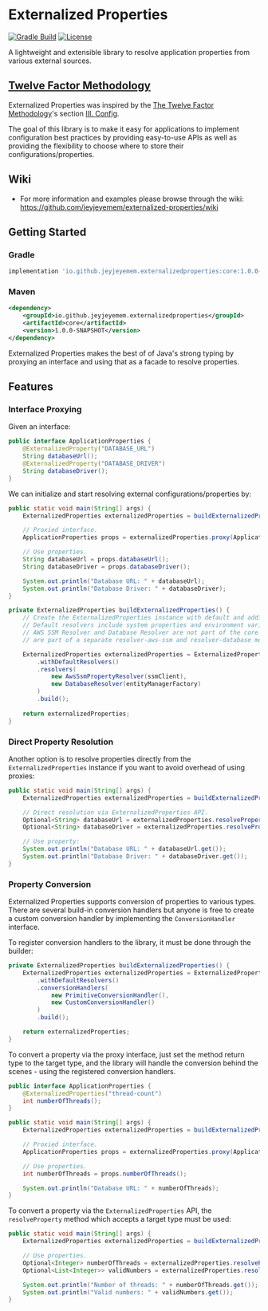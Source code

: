 # Externalized Properties

[![Gradle Build](https://github.com/jeyjeyemem/externalized-properties/actions/workflows/gradle-build.yaml/badge.svg)](https://github.com/jeyjeyemem/externalized-properties/actions/workflows/gradle-build.yaml)
[![License](https://img.shields.io/badge/License-Apache_2.0-blue.svg)](https://github.com/jeyjeyemem/externalized-properties/blob/main/LICENSE)

A lightweight and extensible library to resolve application properties from various external sources.

## [Twelve Factor Methodology](https://12factor.net)

Externalized Properties was inspired by the [The Twelve Factor Methodology](https://12factor.net)'s section [III. Config](https://12factor.net/config).  

The goal of this library is to make it easy for applications to implement configuration best practices by providing easy-to-use APIs as well as providing the flexibility to choose where to store their configurations/properties.

## Wiki

- For more information and examples please browse through the wiki: <https://github.com/jeyjeyemem/externalized-properties/wiki>

## Getting Started

### Gradle

```gradle
implementation 'io.github.jeyjeyemem.externalizedproperties:core:1.0.0-SNAPSHOT'
```

### Maven

```xml
<dependency>
    <groupId>io.github.jeyjeyemem.externalizedproperties</groupId>
    <artifactId>core</artifactId>
    <version>1.0.0-SNAPSHOT</version>
</dependency>
```

Externalized Properties makes the best of of Java's strong typing by proxying an interface and using that as a facade to resolve properties.

## Features

### Interface Proxying

Given an interface:

```java
public interface ApplicationProperties {
    @ExternalizedProperty("DATABASE_URL")
    String databaseUrl();
    @ExternalizedProperty("DATABASE_DRIVER")
    String databaseDriver();
}
```

We can initialize and start resolving external configurations/properties by:

```java
public static void main(String[] args) {
    ExternalizedProperties externalizedProperties = buildExternalizedProperties();

    // Proxied interface.
    ApplicationProperties props = externalizedProperties.proxy(ApplicationProperties.class);

    // Use properties.
    String databaseUrl = props.databaseUrl();
    String databaseDriver = props.databaseDriver();

    System.out.println("Database URL: " + databaseUrl);
    System.out.println("Database Driver: " + databaseDriver);
}

private ExternalizedProperties buildExternalizedProperties() {
    // Create the ExternalizedProperties instance with default and additional resolvers.
    // Default resolvers include system properties and environment variable resolvers.
    // AWS SSM Resolver and Database Resolver are not part of the core module. They 
    // are part of a separate resolver-aws-ssm and resolver-database modules.

    ExternalizedProperties externalizedProperties = ExternalizedPropertiesBuilder.newBuilder()
        .withDefaultResolvers() 
        .resolvers( 
            new AwsSsmPropertyResolver(ssmClient),
            new DatabaseResolver(entityManagerFactory)
        ) 
        .build();
    
    return externalizedProperties;
}
```

### Direct Property Resolution

Another option is to resolve properties directly from the `ExternalizedProperties` instance if you want to avoid overhead of using proxies:

```java
public static void main(String[] args) {
    ExternalizedProperties externalizedProperties = buildExternalizedProperties();

    // Direct resolution via ExternalizedProperties API.
    Optional<String> databaseUrl = externalizedProperties.resolveProperty("database.url");
    Optional<String> databaseDriver = externalizedProperties.resolveProperty("database.url");

    // Use property:
    System.out.println("Database URL: " + databaseUrl.get());
    System.out.println("Database Driver: " + databaseDriver.get());
}
```

### Property Conversion

Externalized Properties supports conversion of properties to various types. There are several build-in conversion handlers but anyone is free to create a custom conversion handler by implementing the `ConversionHandler` interface.

To register conversion handlers to the library, it must be done through the builder:

```java
private ExternalizedProperties buildExternalizedProperties() {
    ExternalizedProperties externalizedProperties = ExternalizedPropertiesBuilder.newBuilder()
        .withDefaultResolvers()
        .conversionHandlers(
            new PrimitiveConversionHandler(),
            new CustomConversionHandler()
        )
        .build();

    return externalizedProperties;
}
```

To convert a property via the proxy interface, just set the method return type to the target type, and the library will handle the conversion behind the scenes - using the registered conversion handlers.

```java
public interface ApplicationProperties {
    @ExternalizedProperties("thread-count")
    int numberOfThreads();
}

public static void main(String[] args) {
    ExternalizedProperties externalizedProperties = buildExternalizedProperties();

    // Proxied interface.
    ApplicationProperties props = externalizedProperties.proxy(ApplicationProperties.class);

    // Use properties.
    int numberOfThreads = props.numberOfThreads();

    System.out.println("Database URL: " + numberOfThreads);
}
```

To convert a property via the `ExternalizedProperties` API, the `resolveProperty` method which accepts a target type must be used:

```java
public static void main(String[] args) {
    ExternalizedProperties externalizedProperties = buildExternalizedProperties();

    // Use properties.
    Optional<Integer> numberOfThreads = externalizedProperties.resolveProperty("number-of-threads", int.class);
    Optional<List<Integer>> validNumbers = externalizedProperties.resolveProperty("valid-numbers", new TypeReference<List<Integer>>(){});

    System.out.println("Number of threads: " + numberOfThreads.get());
    System.out.println("Valid numbers: " + validNumbers.get());
}
```
